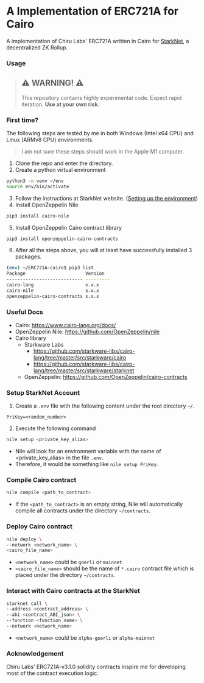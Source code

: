 # A Implementation of ERC721A for Cairo

A implementation of Chiru Labs' ERC721A written in Cairo for [StarkNet](https://starkware.co/product/starknet/), a decentralized ZK Rollup.


### Usage
> ## ⚠️ WARNING! ⚠️
> 
> This repository contains highly experimental code.
> Expect rapid iteration.
> **Use at your own risk.**


### First time?
The following steps are tested by me in both Windows (Intel x64 CPU) and Linux (ARMv8 CPU) environments.

> I am not sure these steps should work in the Apple M1 computer. 

1. Clone the repo and enter the directory.
2. Create a python virtual environment

```bash
python3 -m venv ~/env
source env/bin/activate 
```

3. Follow the instructions at StarkNet website. ([Setting up the environment](https://www.cairo-lang.org/docs/quickstart.html#setting-up-the-environment))
4. Install OpenZeppelin Nile

```bash
pip3 install cairo-nile
```

5. Install OpenZeppelin Cairo contract library

```bash
pip3 install openzeppelin-cairo-contracts
```

6. After all the steps above, you will at least have successfully installed 3 packages.

```bash
(env) ~/ERC721A-cairo$ pip3 list
Package                      Version
---------------------------- ---------
cairo-lang                   x.x.x
cairo-nile                   x.x.x
openzeppelin-cairo-contracts x.x.x
```


### Useful Docs
- Cairo: https://www.cairo-lang.org/docs/
- OpenZeppelin Nile: https://github.com/OpenZeppelin/nile
- Cairo library
  - Starkware Labs
    - https://github.com/starkware-libs/cairo-lang/tree/master/src/starkware/cairo
    - https://github.com/starkware-libs/cairo-lang/tree/master/src/starkware/starknet
  - OpenZeppelin: https://github.com/OpenZeppelin/cairo-contracts


### Setup StarkNet Account
1. Create a `.env` file with the following content under the root directory `~/`.

```
PriKey=<random_number>
```

2. Execute the following command

```bash
nile setup <private_key_alias>
```

- Nile will look for an environment variable with the name of <private_key_alias> in the file `.env`.
- Therefore, it would be something like `nile setup PriKey`.


### Compile Cairo contract
```bash
nile compile <path_to_contract>
```
- If the `<path_to_contract>` is an empty string, Nile will automatically compile all contracts under the directory `~/contracts`.


### Deploy Cairo contract
```bash
nile deploy \
--network <network_name> \
<cairo_file_name>
```
- `<network_name>` could be `goerli` or `mainnet`
- `<cairo_file_name>` should be the name of `*.cairo` contract file which is placed under the directory `~/contracts`.


### Interact with Cairo contracts at the StarkNet
```bash
starknet call \
--address <contract_address> \
--abi <contract_ABI_json> \
--function <function_name> \
--network <network_name>
```
- `<network_name>` could be `alpha-goerli` or `alpha-mainnet`


### Acknowledgement
Chiru Labs' ERC721A-v3.1.0 solidity contracts inspire me for developing most of the contract execution logic.